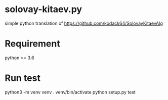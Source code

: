 solovay-kitaev.py
=================
simple python translation of 
https://github.com/kodack64/SolovayKitaevAlg

Requirement
===========
python >= 3.6

Run test
=========
python3 -m venv venv
. venv/bin/activate
python setup.py test


